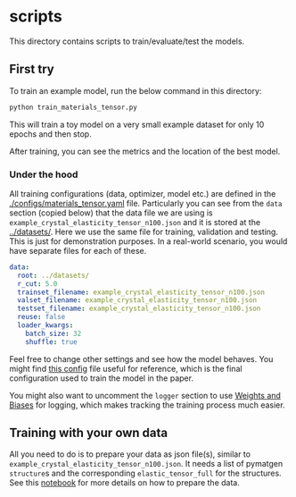 # scripts

This directory contains scripts to train/evaluate/test the models.

## First try

To train an example model, run the below command in this directory:

```bash
python train_materials_tensor.py
```

This will train a toy model on a very small example dataset for only 10 epochs and then stop.

After training, you can see the metrics and the location of the best model.

### Under the hood

All training configurations (data, optimizer, model etc.) are defined in the [./configs/materials_tensor.yaml](./configs/materials_tensor.yaml) file. Particularly you can see from the `data` section (copied below) that the data file we are using is `example_crystal_elasticity_tensor_n100.json` and it is stored at the [../datasets/](../datasets). Here we use the same file for training, validation and testing. This is just for demonstration purposes. In a real-world scenario, you would have separate files for each of these.

```yaml
data:
  root: ../datasets/
  r_cut: 5.0
  trainset_filename: example_crystal_elasticity_tensor_n100.json
  valset_filename: example_crystal_elasticity_tensor_n100.json
  testset_filename: example_crystal_elasticity_tensor_n100.json
  reuse: false
  loader_kwargs:
    batch_size: 32
    shuffle: true
```

Feel free to change other settings and see how the model behaves. You might find [this config](../pretrained/20230627/config_final.yaml) file useful for reference, which is the final configuration used to train the model in the paper.

You might also want to uncomment the `logger` section to use [Weights and Biases](https://wandb.ai/site) for logging, which makes tracking the training process much easier.

## Training with your own data

All you need to do is to prepare your data as json file(s), similar to `example_crystal_elasticity_tensor_n100.json`.
It needs a list of pymatgen `structure`s and the corresponding `elastic_tensor_full` for the structures.
See this [notebook](../notebooks/prepare_data.ipynb) for more details on how to prepare the data.

